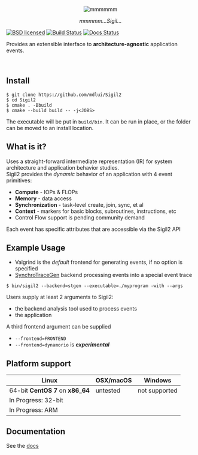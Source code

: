 <p align="center">
  <img src="https://cdn.rawgit.com/mdlui/Sigil2/master/docs/sigil2-torus.png" alt="mmmmmm">
</p>
<p align="center"> <i>mmmmm...Sigil...</i>  </p>


[![BSD licensed](https://img.shields.io/badge/license-BSD-blue.svg)](./COPYING)
[![Build Status](https://travis-ci.org/mikelui/Sigil2.svg?branch=master)](https://travis-ci.org/mikelui/Sigil2)
[![Docs Status](https://readthedocs.org/projects/sigil2/badge)](http://sigil2.readthedocs.io/en/latest)

Provides an extensible interface to  **architecture-agnostic** application events.

<br>

## Install
```
$ git clone https://github.com/mdlui/Sigil2
$ cd Sigil2
$ cmake . -Bbuild
$ cmake --build build -- -j<JOBS>
```
The executable will be put in `build/bin`. It can be run in place, or the folder can be moved to an install location.  

## What is it?

Uses a straight-forward intermediate representation (IR) for system architecture and application behavior studies.  
Sigil2 provides the *dynamic* behavior of an application with 4 event primitives:
* **Compute** - IOPs & FLOPs
* **Memory** - data access
* **Synchronization** - task-level create, join, sync, et al
* **Context** - markers for basic blocks, subroutines, instructions, etc
* Control Flow support is pending community demand

Each event has specific attributes that are accessible via the Sigil2 API

## Example Usage
* Valgrind is the *default* frontend for generating events, if no option is specified
* [SynchroTraceGen](http://ece.drexel.edu/faculty/taskin/wiki/vlsilab/index.php/SynchroTrace) backend processing events into a special event trace  

`$ bin/sigil2 --backend=stgen --executable=./myprogram -with --args`

Users supply at least 2 arguments to Sigil2:
* the backend analysis tool used to process events
* the application

A third frontend argument can be supplied
* `--frontend=FRONTEND`
* `--frontend=dynamorio` is **_experimental_**

## Platform support
| Linux                              | OSX/macOS | Windows       |
| ---------------------------------- | --------- | ------------- |
| 64-bit **CentOS 7** on **x86\_64** | untested  | not supported |
| In Progress: 32-bit                |           |               |
| In Progress: ARM                   |           |               |

## Documentation
See the [docs](http://sigil2.readthedocs.io/en/latest)
